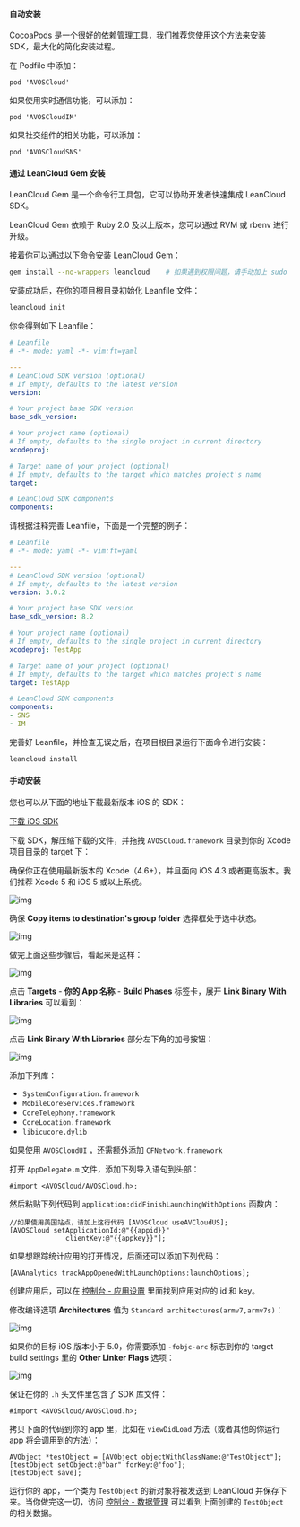 #### 自动安装

[CocoaPods](http://www.cocoapods.org) 是一个很好的依赖管理工具，我们推荐您使用这个方法来安装 SDK，最大化的简化安装过程。

在 Podfile 中添加：

```
pod 'AVOSCloud'
```

如果使用实时通信功能，可以添加：

```
pod 'AVOSCloudIM'
```

如果社交组件的相关功能，可以添加：

```
pod 'AVOSCloudSNS'
```


#### 通过 LeanCloud Gem 安装

LeanCloud Gem 是一个命令行工具包，它可以协助开发者快速集成 LeanCloud SDK。

LeanCloud Gem 依赖于 Ruby 2.0 及以上版本，您可以通过 RVM 或 rbenv 进行升级。

接着你可以通过以下命令安装 LeanCloud Gem：

```sh
gem install --no-wrappers leancloud    # 如果遇到权限问题，请手动加上 sudo
```

安装成功后，在你的项目根目录初始化 Leanfile 文件：

```sh
leancloud init
```

你会得到如下 Leanfile：

```yaml
# Leanfile
# -*- mode: yaml -*- vim:ft=yaml

---
# LeanCloud SDK version (optional)
# If empty, defaults to the latest version
version:

# Your project base SDK version
base_sdk_version:

# Your project name (optional)
# If empty, defaults to the single project in current directory
xcodeproj:

# Target name of your project (optional)
# If empty, defaults to the target which matches project's name
target:

# LeanCloud SDK components
components:
```

请根据注释完善 Leanfile，下面是一个完整的例子：

```yaml
# Leanfile
# -*- mode: yaml -*- vim:ft=yaml

---
# LeanCloud SDK version (optional)
# If empty, defaults to the latest version
version: 3.0.2

# Your project base SDK version
base_sdk_version: 8.2

# Your project name (optional)
# If empty, defaults to the single project in current directory
xcodeproj: TestApp

# Target name of your project (optional)
# If empty, defaults to the target which matches project's name
target: TestApp

# LeanCloud SDK components
components:
- SNS
- IM
```

完善好 Leanfile，并检查无误之后，在项目根目录运行下面命令进行安装：

```sh
leancloud install
```


#### 手动安装

您也可以从下面的地址下载最新版本 iOS 的 SDK：

<p><a class="btn btn-default" href="https://leancloud.cn/docs/sdk_down.html">下载 iOS SDK</a></p>

下载 SDK，解压缩下载的文件，并拖拽 `AVOSCloud.framework` 目录到你的 Xcode 项目目录的 target 下：

<div class="callout callout-info">确保你正在使用最新版本的 Xcode（4.6+），并且面向 iOS 4.3 或者更高版本。我们推荐 Xcode 5 和 iOS 5 或以上系统。</div>

![img](https://leancloud.cn/docs/images/quick_start/ios/1.png)

确保 **Copy items to destination's group folder** 选择框处于选中状态。

![img](https://leancloud.cn/docs/images/quick_start/ios/2.png)

做完上面这些步骤后，看起来是这样：

![img](https://leancloud.cn/docs/images/quick_start/ios/3.png)

点击 **Targets** - **你的 App 名称** - **Build Phases** 标签卡，展开 **Link Binary With Libraries** 可以看到：

![img](https://leancloud.cn/docs/images/quick_start/ios/4.png)

点击 **Link Binary With Libraries** 部分左下角的加号按钮：

![img](https://leancloud.cn/docs/images/quick_start/ios/6.png)

添加下列库：

- `SystemConfiguration.framework`
- `MobileCoreServices.framework`
- `CoreTelephony.framework`
- `CoreLocation.framework`
- `libicucore.dylib`

如果使用 `AVOSCloudUI` ，还需额外添加 `CFNetwork.framework`


打开 `AppDelegate.m` 文件，添加下列导入语句到头部：

```
#import <AVOSCloud/AVOSCloud.h>;
```

然后粘贴下列代码到 `application:didFinishLaunchingWithOptions` 函数内：

```
//如果使用美国站点，请加上这行代码 [AVOSCloud useAVCloudUS];
[AVOSCloud setApplicationId:@"{{appid}}"
              clientKey:@"{{appkey}}"];
```

如果想跟踪统计应用的打开情况，后面还可以添加下列代码：

```
[AVAnalytics trackAppOpenedWithLaunchOptions:launchOptions];
```

创建应用后，可以在 [控制台 - 应用设置](/app.html?appid={{appid}}#/key) 里面找到应用对应的 id 和 key。

修改编译选项 **Architectures** 值为 `Standard architectures(armv7,armv7s)`：

![img](https://leancloud.cn/docs/images/quick_start/ios/arm64.png)

如果你的目标 iOS 版本小于 5.0，你需要添加 `-fobjc-arc` 标志到你的 target build settings 里的 **Other Linker Flags** 选项：

![img](https://leancloud.cn/docs/images/quick_start/ios/fobjc.gif)

保证在你的 `.h` 头文件里包含了 SDK 库文件：

```
#import <AVOSCloud/AVOSCloud.h>;
```

拷贝下面的代码到你的 app 里，比如在 `viewDidLoad` 方法（或者其他的你运行 app 将会调用到的方法）：

```
AVObject *testObject = [AVObject objectWithClassName:@"TestObject"];
[testObject setObject:@"bar" forKey:@"foo"];
[testObject save];
```

运行你的 app，一个类为 `TestObject` 的新对象将被发送到 LeanCloud 并保存下来。当你做完这一切，访问 [控制台 - 数据管理](/data.html?appid={{appid}}#/TestObject) 可以看到上面创建的 `TestObject` 的相关数据。
